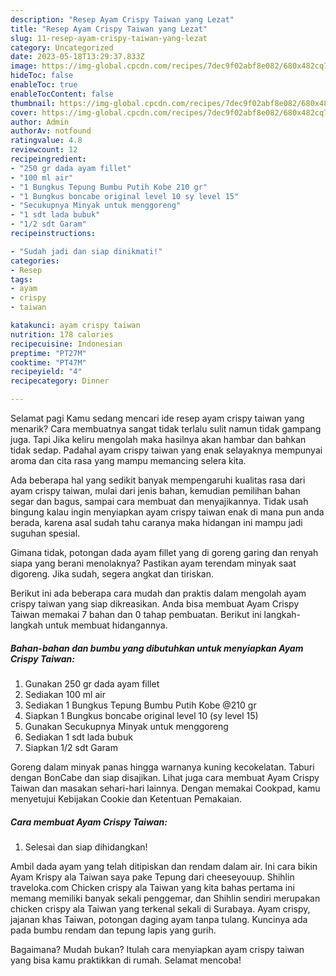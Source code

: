 ```yaml
---
description: "Resep Ayam Crispy Taiwan yang Lezat"
title: "Resep Ayam Crispy Taiwan yang Lezat"
slug: 11-resep-ayam-crispy-taiwan-yang-lezat
category: Uncategorized
date: 2023-05-18T13:29:37.833Z
image: https://img-global.cpcdn.com/recipes/7dec9f02abf8e082/680x482cq70/ayam-crispy-taiwan-foto-resep-utama.jpg
hideToc: false
enableToc: true
enableTocContent: false
thumbnail: https://img-global.cpcdn.com/recipes/7dec9f02abf8e082/680x482cq70/ayam-crispy-taiwan-foto-resep-utama.jpg
cover: https://img-global.cpcdn.com/recipes/7dec9f02abf8e082/680x482cq70/ayam-crispy-taiwan-foto-resep-utama.jpg
author: Admin
authorAv: notfound
ratingvalue: 4.8
reviewcount: 12
recipeingredient:
- "250 gr dada ayam fillet"
- "100 ml air"
- "1 Bungkus Tepung Bumbu Putih Kobe 210 gr"
- "1 Bungkus boncabe original level 10 sy level 15"
- "Secukupnya Minyak untuk menggoreng"
- "1 sdt lada bubuk"
- "1/2 sdt Garam"
recipeinstructions:

- "Sudah jadi dan siap dinikmati!"
categories:
- Resep
tags:
- ayam
- crispy
- taiwan

katakunci: ayam crispy taiwan 
nutrition: 178 calories
recipecuisine: Indonesian
preptime: "PT27M"
cooktime: "PT47M"
recipeyield: "4"
recipecategory: Dinner

---
```



Selamat pagi Kamu sedang mencari ide resep ayam crispy taiwan yang menarik? Cara membuatnya sangat tidak terlalu sulit namun tidak gampang juga. Tapi Jika keliru mengolah maka hasilnya akan hambar dan bahkan tidak sedap. Padahal ayam crispy taiwan yang enak selayaknya mempunyai aroma dan cita rasa yang mampu memancing selera kita.


Ada beberapa hal yang sedikit banyak mempengaruhi kualitas rasa dari ayam crispy taiwan, mulai dari jenis bahan, kemudian pemilihan bahan segar dan bagus, sampai cara membuat dan menyajikannya. Tidak usah bingung kalau ingin menyiapkan ayam crispy taiwan enak di mana pun anda berada, karena asal sudah tahu caranya maka hidangan ini mampu jadi suguhan spesial.

Gimana tidak, potongan dada ayam fillet yang di goreng garing dan renyah siapa yang berani menolaknya? Pastikan ayam terendam minyak saat digoreng. Jika sudah, segera angkat dan tiriskan.


Berikut ini ada beberapa cara mudah dan praktis dalam mengolah ayam crispy taiwan yang siap dikreasikan. Anda bisa membuat Ayam Crispy Taiwan memakai 7 bahan dan 0 tahap pembuatan. Berikut ini langkah-langkah untuk membuat hidangannya.

<!--inarticleads1-->

##### Bahan-bahan dan bumbu yang dibutuhkan untuk menyiapkan Ayam Crispy Taiwan:

1. Gunakan 250 gr dada ayam fillet
1. Sediakan 100 ml air
1. Sediakan 1 Bungkus Tepung Bumbu Putih Kobe @210 gr
1. Siapkan 1 Bungkus boncabe original level 10 (sy level 15)
1. Gunakan Secukupnya Minyak untuk menggoreng
1. Sediakan 1 sdt lada bubuk
1. Siapkan 1/2 sdt Garam


Goreng dalam minyak panas hingga warnanya kuning kecokelatan. Taburi dengan BonCabe dan siap disajikan. Lihat juga cara membuat Ayam Crispy Taiwan dan masakan sehari-hari lainnya. Dengan memakai Cookpad, kamu menyetujui Kebijakan Cookie dan Ketentuan Pemakaian. 

<!--inarticleads2-->

##### Cara membuat Ayam Crispy Taiwan:


1. Selesai dan siap dihidangkan!

Ambil dada ayam yang telah ditipiskan dan rendam dalam air. Ini cara bikin Ayam Krispy ala Taiwan saya pake Tepung dari cheeseyouup. Shihlin traveloka.com Chicken crispy ala Taiwan yang kita bahas pertama ini memang memiliki banyak sekali penggemar, dan Shihlin sendiri merupakan chicken crispy ala Taiwan yang terkenal sekali di Surabaya. Ayam crispy, jajanan khas Taiwan, potongan daging ayam tanpa tulang. Kuncinya ada pada bumbu rendam dan tepung lapis yang gurih. 

Bagaimana? Mudah bukan? Itulah cara menyiapkan ayam crispy taiwan yang bisa kamu praktikkan di rumah. Selamat mencoba!
